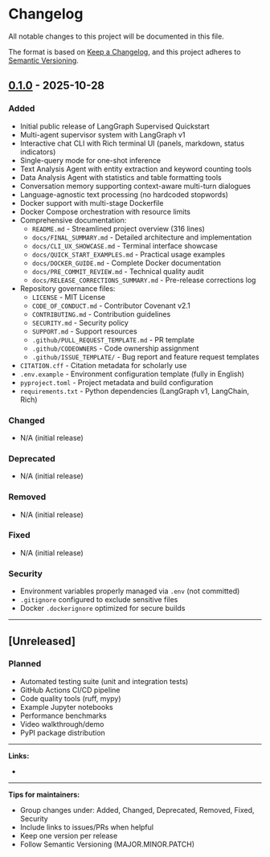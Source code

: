 # Changelog

All notable changes to this project will be documented in this file.

The format is based on [Keep a Changelog](https://keepachangelog.com/en/1.0.0/),
and this project adheres to [Semantic Versioning](https://semver.org/spec/v2.0.0.html).

## [0.1.0] - 2025-10-28

### Added
- Initial public release of LangGraph Supervised Quickstart
- Multi-agent supervisor system with LangGraph v1
- Interactive chat CLI with Rich terminal UI (panels, markdown, status indicators)
- Single-query mode for one-shot inference
- Text Analysis Agent with entity extraction and keyword counting tools
- Data Analysis Agent with statistics and table formatting tools
- Conversation memory supporting context-aware multi-turn dialogues
- Language-agnostic text processing (no hardcoded stopwords)
- Docker support with multi-stage Dockerfile
- Docker Compose orchestration with resource limits
- Comprehensive documentation:
  - `README.md` - Streamlined project overview (316 lines)
  - `docs/FINAL_SUMMARY.md` - Detailed architecture and implementation
  - `docs/CLI_UX_SHOWCASE.md` - Terminal interface showcase
  - `docs/QUICK_START_EXAMPLES.md` - Practical usage examples
  - `docs/DOCKER_GUIDE.md` - Complete Docker documentation
  - `docs/PRE_COMMIT_REVIEW.md` - Technical quality audit
  - `docs/RELEASE_CORRECTIONS_SUMMARY.md` - Pre-release corrections log
- Repository governance files:
  - `LICENSE` - MIT License
  - `CODE_OF_CONDUCT.md` - Contributor Covenant v2.1
  - `CONTRIBUTING.md` - Contribution guidelines
  - `SECURITY.md` - Security policy
  - `SUPPORT.md` - Support resources
  - `.github/PULL_REQUEST_TEMPLATE.md` - PR template
  - `.github/CODEOWNERS` - Code ownership assignment
  - `.github/ISSUE_TEMPLATE/` - Bug report and feature request templates
- `CITATION.cff` - Citation metadata for scholarly use
- `.env.example` - Environment configuration template (fully in English)
- `pyproject.toml` - Project metadata and build configuration
- `requirements.txt` - Python dependencies (LangGraph v1, LangChain, Rich)

### Changed
- N/A (initial release)

### Deprecated
- N/A (initial release)

### Removed
- N/A (initial release)

### Fixed
- N/A (initial release)

### Security
- Environment variables properly managed via `.env` (not committed)
- `.gitignore` configured to exclude sensitive files
- Docker `.dockerignore` optimized for secure builds

---

## [Unreleased]

### Planned
- Automated testing suite (unit and integration tests)
- GitHub Actions CI/CD pipeline
- Code quality tools (ruff, mypy)
- Example Jupyter notebooks
- Performance benchmarks
- Video walkthrough/demo
- PyPI package distribution

---

**Links:**
- [0.1.0]: https://github.com/joaomede/langgraph-supervised-quickstart/releases/tag/v0.1.0

---

**Tips for maintainers:**
- Group changes under: Added, Changed, Deprecated, Removed, Fixed, Security
- Include links to issues/PRs when helpful
- Keep one version per release
- Follow Semantic Versioning (MAJOR.MINOR.PATCH)

